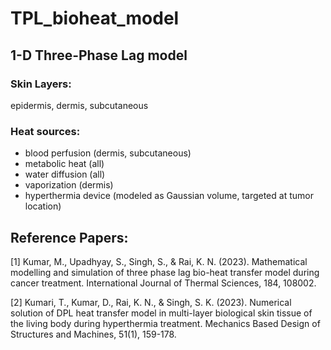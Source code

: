 # TPL_bioheat_model

## 1-D Three-Phase Lag model
### Skin Layers: 
epidermis, dermis, subcutaneous
### Heat sources: 
* blood perfusion (dermis, subcutaneous)
* metabolic heat (all)
* water diffusion (all)
* vaporization (dermis)
* hyperthermia device (modeled as Gaussian volume, targeted at tumor location)

## Reference Papers:
[1] Kumar, M., Upadhyay, S., Singh, S., & Rai, K. N. (2023). Mathematical modelling and simulation of three phase lag bio-heat transfer model during cancer treatment. International Journal of Thermal Sciences, 184, 108002.

[2] Kumari, T., Kumar, D., Rai, K. N., & Singh, S. K. (2023). Numerical solution of DPL heat transfer model in multi-layer biological skin tissue of the living body during hyperthermia treatment. Mechanics Based Design of Structures and Machines, 51(1), 159-178.
